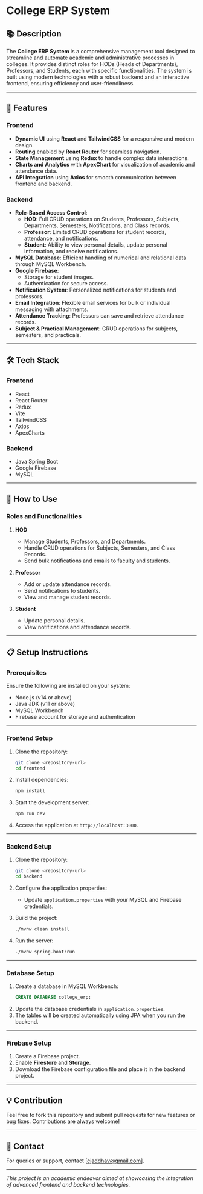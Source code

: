 
# College ERP System

## 📚 Description  
The **College ERP System** is a comprehensive management tool designed to streamline and automate academic and administrative processes in colleges. It provides distinct roles for HODs (Heads of Departments), Professors, and Students, each with specific functionalities. The system is built using modern technologies with a robust backend and an interactive frontend, ensuring efficiency and user-friendliness.

---

## 🌟 Features  

### **Frontend**  
- **Dynamic UI** using **React** and **TailwindCSS** for a responsive and modern design.  
- **Routing** enabled by **React Router** for seamless navigation.  
- **State Management** using **Redux** to handle complex data interactions.  
- **Charts and Analytics** with **ApexChart** for visualization of academic and attendance data.  
- **API Integration** using **Axios** for smooth communication between frontend and backend.  

### **Backend**  
- **Role-Based Access Control**:  
  - **HOD**: Full CRUD operations on Students, Professors, Subjects, Departments, Semesters, Notifications, and Class records.  
  - **Professor**: Limited CRUD operations for student records, attendance, and notifications.  
  - **Student**: Ability to view personal details, update personal information, and receive notifications.  
- **MySQL Database**: Efficient handling of numerical and relational data through MySQL Workbench.  
- **Google Firebase**:  
  - Storage for student images.  
  - Authentication for secure access.  
- **Notification System**: Personalized notifications for students and professors.  
- **Email Integration**: Flexible email services for bulk or individual messaging with attachments.  
- **Attendance Tracking**: Professors can save and retrieve attendance records.  
- **Subject & Practical Management**: CRUD operations for subjects, semesters, and practicals.  

---

## 🛠️ Tech Stack  

### **Frontend**  
- React  
- React Router  
- Redux  
- Vite  
- TailwindCSS  
- Axios  
- ApexCharts  

### **Backend**  
- Java Spring Boot  
- Google Firebase  
- MySQL  

---

## 🚀 How to Use  

### **Roles and Functionalities**  

1. **HOD**  
   - Manage Students, Professors, and Departments.  
   - Handle CRUD operations for Subjects, Semesters, and Class Records.  
   - Send bulk notifications and emails to faculty and students.  

2. **Professor**  
   - Add or update attendance records.  
   - Send notifications to students.  
   - View and manage student records.  

3. **Student**  
   - Update personal details.  
   - View notifications and attendance records.  

---

## 📋 Setup Instructions  

### **Prerequisites**  
Ensure the following are installed on your system:  
- Node.js (v14 or above)  
- Java JDK (v11 or above)  
- MySQL Workbench  
- Firebase account for storage and authentication  

---

### **Frontend Setup**  
1. Clone the repository:  
   ```bash  
   git clone <repository-url>  
   cd frontend  
   ```  
2. Install dependencies:  
   ```bash  
   npm install  
   ```  
3. Start the development server:  
   ```bash  
   npm run dev  
   ```  
4. Access the application at `http://localhost:3000`.

---

### **Backend Setup**  
1. Clone the repository:  
   ```bash  
   git clone <repository-url>  
   cd backend  
   ```  
2. Configure the application properties:  
   - Update `application.properties` with your MySQL and Firebase credentials.  

3. Build the project:  
   ```bash  
   ./mvnw clean install  
   ```  
4. Run the server:  
   ```bash  
   ./mvnw spring-boot:run  
   ```  

---

### **Database Setup**  
1. Create a database in MySQL Workbench:  
   ```sql  
   CREATE DATABASE college_erp;  
   ```  
2. Update the database credentials in `application.properties`.  
3. The tables will be created automatically using JPA when you run the backend.

---

### **Firebase Setup**  
1. Create a Firebase project.  
2. Enable **Firestore** and **Storage**.  
3. Download the Firebase configuration file and place it in the backend project.  

---

## 💡 Contribution  
Feel free to fork this repository and submit pull requests for new features or bug fixes. Contributions are always welcome!

---

## 📧 Contact  
For queries or support, contact [cjaddhav@gmail.com].  

--- 

*This project is an academic endeavor aimed at showcasing the integration of advanced frontend and backend technologies.*
